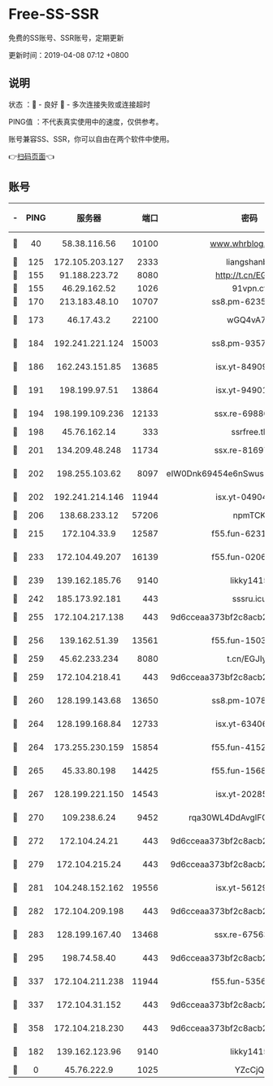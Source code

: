 # Free-SS-SSR

免费的SS账号、SSR账号，定期更新

更新时间：2019-04-08 07:12 +0800

## 说明

状态     ：🙂 - 良好 🙁 - 多次连接失败或连接超时

PING值   ：不代表真实使用中的速度，仅供参考。

账号兼容SS、SSR，你可以自由在两个软件中使用。

👉[扫码页面](https://liesauer.github.io/Free-SS-SSR/)👈

## 账号

|-|PING|服务器|端口|密码|加密方式|区域|
|:----:|:----:|:-----:|-----:|:----:|:----:|:----:|
|🙂|40|58.38.116.56|10100|www.whrblog.online|aes-256-cfb|CN|
|🙂|125|172.105.203.127|2333|liangshanbo|chacha20|JP|
|🙂|155|91.188.223.72|8080|http://t.cn/EGJIyrl|rc4-md5|RU|
|🙂|155|46.29.162.52|1026|91vpn.cf|rc4-md5|RU|
|🙂|170|213.183.48.10|10707|ss8.pm-62353163|rc4-md5|RU|
|🙂|173|46.17.43.2|22100|wGQ4vA7D|aes-256-gcm|RU|
|🙂|184|192.241.221.124|15003|ss8.pm-93570423|aes-256-cfb|US|
|🙂|186|162.243.151.85|13685|isx.yt-84909187|aes-256-cfb|US|
|🙂|191|198.199.97.51|13864|isx.yt-94901280|aes-256-cfb|US|
|🙂|194|198.199.109.236|12133|ssx.re-69880169|aes-256-cfb|US|
|🙂|198|45.76.162.14|333|ssrfree.tk|rc4|SG|
|🙂|201|134.209.48.248|11734|ssx.re-81697761|aes-256-cfb|US|
|🙂|202|198.255.103.62|8097|eIW0Dnk69454e6nSwuspv9DmS201tQ0D|aes-256-cfb|US|
|🙂|202|192.241.214.146|11944|isx.yt-04904484|aes-256-cfb|US|
|🙂|206|138.68.233.12|57206|npmTCK|rc4-md5|US|
|🙂|215|172.104.33.9|12587|f55.fun-62319009|aes-256-cfb|SG|
|🙂|233|172.104.49.207|16139|f55.fun-02064603|aes-256-cfb|SG|
|🙂|239|139.162.185.76|9140|likky1415|aes-256-cfb|DE|
|🙂|242|185.173.92.181|443|sssru.icu|rc4-md5|RU|
|🙂|255|172.104.217.138|443|9d6cceaa373bf2c8acb22e60b6a58be6|aes-256-cfb|US|
|🙂|256|139.162.51.39|13561|f55.fun-15030529|aes-256-cfb|SG|
|🙂|259|45.62.233.234|8080|t.cn/EGJIyrl|rc4-md5|CA|
|🙂|259|172.104.218.41|443|9d6cceaa373bf2c8acb22e60b6a58be6|aes-256-cfb|US|
|🙂|260|128.199.143.68|13650|ss8.pm-10789087|aes-256-cfb|SG|
|🙂|264|128.199.168.84|12733|isx.yt-63406033|aes-256-cfb|SG|
|🙂|264|173.255.230.159|15854|f55.fun-41521636|aes-256-cfb|US|
|🙂|265|45.33.80.198|14425|f55.fun-15681985|aes-256-cfb|US|
|🙂|267|128.199.221.150|14543|isx.yt-20285065|aes-256-cfb|SG|
|🙂|270|109.238.6.24|9452|rqa30WL4DdAvgIFG6Fs3znzTa|aes-256-cfb|FR|
|🙂|272|172.104.24.21|443|9d6cceaa373bf2c8acb22e60b6a58be6|aes-256-cfb|US|
|🙂|279|172.104.215.24|443|9d6cceaa373bf2c8acb22e60b6a58be6|aes-256-cfb|US|
|🙂|281|104.248.152.162|19556|isx.yt-56129369|aes-256-cfb|SG|
|🙂|282|172.104.209.198|443|9d6cceaa373bf2c8acb22e60b6a58be6|aes-256-cfb|US|
|🙂|283|128.199.167.40|13468|ssx.re-67563854|aes-256-cfb|SG|
|🙂|295|198.74.58.40|443|9d6cceaa373bf2c8acb22e60b6a58be6|aes-256-cfb|US|
|🙂|337|172.104.211.238|11944|f55.fun-53560857|aes-256-cfb|US|
|🙂|337|172.104.31.152|443|9d6cceaa373bf2c8acb22e60b6a58be6|aes-256-cfb|US|
|🙂|358|172.104.218.230|443|9d6cceaa373bf2c8acb22e60b6a58be6|aes-256-cfb|US|
|🙂|182|139.162.123.96|9140|likky1415|aes-256-cfb|JP|
|🙁|0|45.76.222.9|1025|YZcCjQ|rc4-md5|JP|
